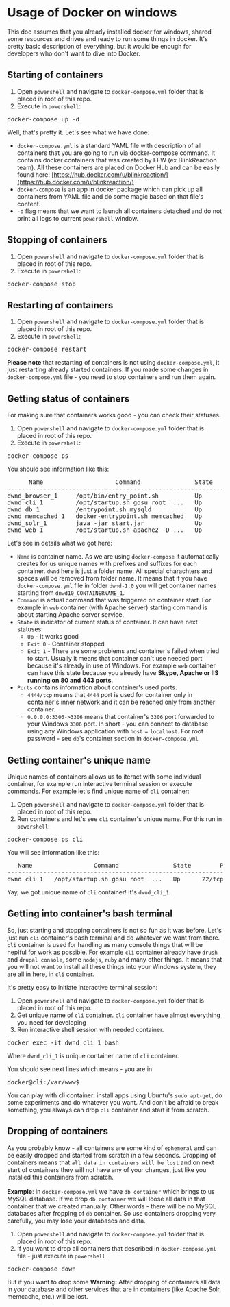 # Usage of Docker on windows

This doc assumes that you already installed docker for windows, shared some resources and drives and ready to run some things in docker. It's pretty basic description of everything, but it would be enough for developers who don't want to dive into Docker.

## Starting of containers
1. Open `powershell` and navigate to `docker-compose.yml` folder that is placed in root of this repo.
2. Execute in `powershell`: 
<pre>docker-compose up -d</pre>

Well, that's pretty it. Let's see what we have done:
- `docker-compose.yml` is a standard YAML file with description of all containers that you are going to run via docker-compose command. It contains docker containers that was created by FFW (ex BlinkReaction team). All these containers are placed on Docker Hub and can be easily found here: [https://hub.docker.com/u/blinkreaction/](https://hub.docker.com/u/blinkreaction/)
- `docker-compose` is an app in docker package which can pick up all containers from YAML file and do some magic based on that file's content.
- `-d` flag means that we want to launch all containers detached and do not print all logs to current `powershell` window. 

## Stopping of containers
1. Open `powershell` and navigate to `docker-compose.yml` folder that is placed in root of this repo.
2. Execute in `powershell`: 
<pre>docker-compose stop</pre>

## Restarting of containers
1. Open `powershell` and navigate to `docker-compose.yml` folder that is placed in root of this repo.
2. Execute in `powershell`: 
<pre>docker-compose restart</pre>
**Please note** that restarting of containers is not using `docker-compose.yml`, it just restarting already started containers. If you made some changes in `docker-compose.yml` file - you need to stop containers and run them again.

## Getting status of containers
For making sure that containers works good - you can check their statuses.

1. Open `powershell` and navigate to `docker-compose.yml` folder that is placed in root of this repo.
2. Execute in `powershell`: 
<pre>docker-compose ps</pre>

You should see information like this: 
<pre>
      Name                    Command               State                    Ports
----------------------------------------------------------------------------------------------------
dwnd_browser_1     /opt/bin/entry_point.sh          Up      4444/tcp
dwnd_cli_1         /opt/startup.sh gosu root  ...   Up      22/tcp, 9000/tcp
dwnd_db_1          /entrypoint.sh mysqld            Up      0.0.0.0:3306->3306/tcp
dwnd_memcached_1   docker-entrypoint.sh memcached   Up      0.0.0.0:11211->11211/tcp
dwnd_solr_1        java -jar start.jar              Up      8983/tcp
dwnd_web_1         /opt/startup.sh apache2 -D ...   Up      0.0.0.0:443->443/tcp, 0.0.0.0:80->80/tcp
</pre> 

Let's see in details what we got here: 
- `Name` is container name. As we are using `docker-compose` it automatically creates for us unique names with prefixes and suffixes for each container. `dwnd` here is just a folder name. All special charachters and spaces will be removed from folder name. It means that if you have `docker-compose.yml` file in folder `dwnd-1.0` you will get container names starting from `dnwd10_CONTAINERNAME_1`.
- `Command` is actual command that was triggered on container start. For example in `web` container (with Apache server) starting command is about starting Apache server service.
- `State` is indicator of current status of container. It can have next statuses:
    - `Up` - It works good
    - `Exit 0` - Container stopped
    - `Exit 1` - There are some problems and container's failed when tried to start. Usually it means that container can't use needed port because it's already in use of Windows. For example `web` container can have this state because you already have **Skype, Apache or IIS running on 80 and 443 ports**.
- `Ports` contains information about container's used ports. 
    - `4444/tcp` means that `4444` port is used for container only in container's inner network and it can be reached only from another container. 
    - `0.0.0.0:3306->3306` means that container's `3306` port forwarded to your Windows `3306` port. In short - you can connect to database using any Windows application with `host` = `localhost`. For root password - see `db`'s container section in `docker-compose.yml`

## Getting container's unique name
Unique names of containers allows us to iteract with some individual container, for example run interactive terminal session or execute commands.
For example let's find unique name of `cli` container:
1. Open `powershell` and navigate to `docker-compose.yml` folder that is placed in root of this repo.
2. Run containers and let's see `cli` container's unique name. For this run in `powershell`: 
<pre>docker-compose ps cli</pre>
You will see information like this: 
<pre>
   Name                 Command               State        Ports
----------------------------------------------------------------------
dwnd_cli_1   /opt/startup.sh gosu root  ...   Up      22/tcp, 9000/tcp
</pre>
Yay, we got unique name of `cli` container! It's `dwnd_cli_1`.

## Getting into container's bash terminal
So, just starting and stopping containers is not so fun as it was before. Let's just run `cli` container's bash terminal and do whatever we want from there. `cli` container is used for handling as many console things that will be heplful for work as possible. For example `cli` container already have `drush` and `drupal console`, some `nodejs`, `ruby` and many other things. It means that you will not want to install all these things into your Windows system, they are all in here, in `cli` container.

It's pretty easy to initiate interactive terminal session:  

1. Open `powershell` and navigate to `docker-compose.yml` folder that is placed in root of this repo.
2. Get unique name of `cli` container. `cli` container have almost everything you need for developing
3. Run interactive shell session with needed container. 
<pre>docker exec -it dwnd_cli_1 bash</pre>
Where `dwnd_cli_1` is unique container name of `cli` container. 

You should see next lines which means - you are in<pre>docker@cli:/var/www$</pre>

You can play with cli container: install apps using Ubuntu's `sudo apt-get`, do some experiments and do whatever you want. And don't be afraid to break something, you always can drop `cli` container and start it from scratch.

## Dropping of containers
As you probably know - all containers are some kind of `ephemeral` and can be easily dropped and started from scratch in a few seconds. Dropping of containers means that `all data in containers will be lost` and on next start of containers they will not have any of your changes, just like you installed this containers from scratch. 
<br />
<br />
**Example**: in `docker-compose.yml` we have `db container` which brings to us MySQL database. If we drop `db container` we will loose all data in that container that we created manually. Other words - there will be no MySQL databases after fropping of `db` container. So use containers dropping very carefully, you may lose your databases and data.

1. Open `powershell` and navigate to `docker-compose.yml` folder that is placed in root of this repo.
2. If you want to drop all containers that described in `docker-compose.yml` file - just execute in `powershell`
<pre>docker-compose down</pre>
But if you want to drop some 
**Warning:** After dropping of containers all data in your database and other services that are in containers (like Apache Solr, memcache, etc.) will be lost.